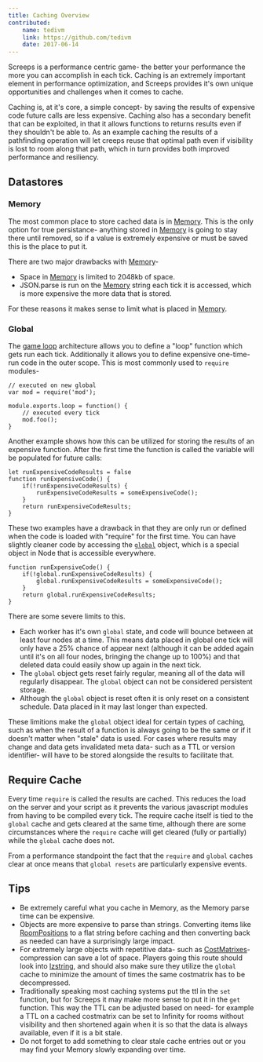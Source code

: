 ```yaml
---
title: Caching Overview
contributed:
    name: tedivm
    link: https://github.com/tedivm
    date: 2017-06-14
---
```


Screeps is a performance centric game- the better your performance the more you can accomplish in each tick. Caching is an extremely important element in performance optimization, and Screeps provides it's own unique opportunities and challenges when it comes to cache.

Caching is, at it's core, a simple concept- by saving the results of expensive code future calls are less expensive. Caching also has a secondary benefit that can be exploited, in that it allows functions to returns results even if they shouldn't be able to. As an example caching the results of a pathfinding operation will let creeps reuse that optimal path even if visibility is lost to room along that path, which in turn provides both improved performance and resiliency.

## Datastores

### Memory

The most common place to store cached data is in [Memory](/global-objects.html#Memory-object). This is the only option for true persistance- anything stored in [Memory](/global-objects.html#Memory-object) is going to stay there until removed, so if a value is extremely expensive or must be saved this is the place to put it.

There are two major drawbacks with [Memory](/global-objects.html#Memory-object)-

*   Space in [Memory](/global-objects.html#Memory-object) is limited to 2048kb of space.
*   JSON.parse is run on the [Memory](/global-objects.html#Memory-object) string each tick it is accessed, which is more expensive the more data that is stored.

For these reasons it makes sense to limit what is placed in [Memory](/global-objects.html#Memory-object).


### Global

The [game loop](/game-loop.html) architecture allows you to define a "loop" function which gets run each tick. Additionally it allows you to define expensive one-time-run code in the outer scope. This is most commonly used to `require` modules-

    // executed on new global
    var mod = require('mod');

    module.exports.loop = function() {
        // executed every tick
        mod.foo();
    }

Another example shows how this can be utilized for storing the results of an expensive function. After the first time the function is called the variable will be populated for future calls:

    let runExpensiveCodeResults = false
    function runExpensiveCode() {
        if(!runExpensiveCodeResults) {
            runExpensiveCodeResults = someExpensiveCode();
        }
        return runExpensiveCodeResults;
    }

These two examples have a drawback in that they are only run or defined when the code is loaded with "require" for the first time. You can have slightly cleaner code by accessing the [`global`](https://nodejs.org/api/globals.html#globals_global) object, which is a special object in Node that is accessible everywhere.

    function runExpensiveCode() {
        if(!global.runExpensiveCodeResults) {
            global.runExpensiveCodeResults = someExpensiveCode();
        }
        return global.runExpensiveCodeResults;
    }


There are some severe limits to this.

*   Each worker has it's own `global` state, and code will bounce between at least four nodes at a time. This means data placed in global one tick will only have a 25% chance of appear next (although it can be added again until it's on all four nodes, bringing the change up to 100%) and that deleted data could easily show up again in the next tick.
*   The `global` object gets reset fairly regular, meaning all of the data will regularly disappear. The `global` object can not be considered persistent storage.
*   Although the `global` object is reset often it is only reset on a consistent schedule. Data placed in it may last longer than expected.

These limitions make the `global` object ideal for certain types of caching, such as when the result of a function is always going to be the same or if it doesn't matter when "stale" data is used. For cases where results may change and data gets invalidated meta data- such as a TTL or version identifier- will have to be stored alongside the results to facilitate that.


## Require Cache

Every time `require` is called the results are cached. This reduces the load on the server and your script as it prevents the various javascript modules from having to be compiled every tick. The require cache itself is tied to the `global` cache and gets cleared at the same time, although there are some circumstances where the `require` cache will get cleared (fully or partially) while the `global` cache does not.

From a performance standpoint the fact that the `require` and `global` caches clear at once means that `global resets` are particularly expensive events.


## Tips

*   Be extremely careful what you cache in Memory, as the Memory parse time can be expensive.
*   Objects are more expensive to parse than strings. Converting items like [RoomPositions](/api/#RoomPosition) to a flat string before caching and then converting back as needed can have a surprisingly large impact.
*   For extremely large objects with repetitive data- such as [CostMatrixes](api/#PathFinder-CostMatrix)- compression can save a lot of space. Players going this route should look into [lzstring](http://pieroxy.net/blog/pages/lz-string/index.html), and should also make sure they utilize the `global` cache to minimize the amount of times the same costmatrix has to be decompressed.
*   Traditionally speaking most caching systems put the ttl in the `set` function, but for Screeps it may make more sense to put it in the `get` function. This way the TTL can be adjusted based on need- for example a TTL on a cached costmatrix can be set to Infinity for rooms without visibility and then shortened again when it is so that the data is always available, even if it is a bit stale.
*    Do not forget to add something to clear stale cache entries out or you may find your Memory slowly expanding over time.
